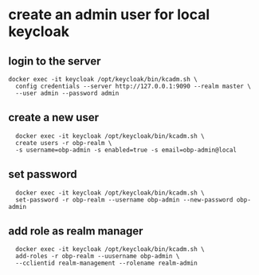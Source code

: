 # create an admin user for local keycloak
## login to the server 
```shell
docker exec -it keycloak /opt/keycloak/bin/kcadm.sh \
  config credentials --server http://127.0.0.1:9090 --realm master \
  --user admin --password admin
```
## create a new user
```shell
  docker exec -it keycloak /opt/keycloak/bin/kcadm.sh \
  create users -r obp-realm \
  -s username=obp-admin -s enabled=true -s email=obp-admin@local
```
## set password
```shell
  docker exec -it keycloak /opt/keycloak/bin/kcadm.sh \
  set-password -r obp-realm --username obp-admin --new-password obp-admin
```
## add role as realm manager
```shell
  docker exec -it keycloak /opt/keycloak/bin/kcadm.sh \
  add-roles -r obp-realm --uusername obp-admin \
  --cclientid realm-management --rolename realm-admin
```